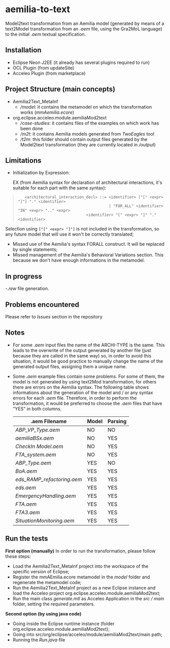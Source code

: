 # aemilia-to-text
Model2text transformation from an Aemilia model (generated by means of a text2Model transformation from an *.aem* file, using the Gra2MoL language) to the initial *.aem* textual specification.

## Installation
- Eclipse Neon J2EE (it already has several plugins required to run)
- OCL Plugin (from updateSite)
- Acceleo Plugin (from marketplace)

## Project Structure (main concepts)
- Aemilia2Text_MetaInf
	- */model*: it contains the metamodel on which the transformation works (*mmAemilia.ecore*)
- org.eclipse.acceleo.module.aemiliaMod2text
	- */case-studies*: it contains files of the examples on which work has been done
	- */m2t*: it contains Aemilia models generated from *TwoEagles* tool
	- */t2m*: this folder should contain output files generated by the Model2text transformation (they are currently located in */output*)
  
## Limitations
- Initialization by Expression:
  
    EX (from Aemilia syntax for declaration of architectural interactions, it's suitable for each part with the same syntax): 
>```
>    <architectural_interaction_decl> ::= <identifier> ["[" <expr> "]"] "." <identifier>
>	                                      | "FOR_ALL" <identifier> "IN" <expr> ".." <expr>
>		      			        <identifier> "[" <expr> "]" "." <identifier>
>```	

   Selection using `["[" <expr> "]"]` is not included in the transformation, so any future model that will use it won't be correctly translated;
- Missed use of the Aemilia's syntax FORALL construct. It will be replaced by single statements;
- Missed management of the Aemilia's Behavioral Variations section. This because we don't have enough informations in the metamodel.

## In progress
-*.rew* file generation.

## Problems encountered
Please refer to *Issues* section in the repository

## Notes
- For some *.aem* input files the name of the ARCHI-TYPE is the same. This leads to the overwrite of the output generated by another file (just because they are called in the same way) so, in order to avoid this situation, it would be good practice to manually change the name of the generated output files, assigning them a unique name. 
- Some *.aem* example files contain some problems. For some of them, the model is not generated by using text2Mod transformation, for others there are errors on the Aemilia syntax. The following table shows informations about the generation of the model and / or any syntax errors for each *.aem* file. Therefore, in order to perform the transformation, it would be preferred to choose the *.aem* files that have "YES" in both columns.

    |**.aem Filename**|**Model**|**Parsing**|
    |-----|-----|-----|
    |*ABP_VP_Type.aem*|NO|NO|
    |*aemiliaBSx.aem*|NO|YES|
   	|*CheckIn Model.aem*|NO|YES|
   	|*FTA_system.aem*|NO|YES|
   	|*ABP_Type.aem*|YES|NO|
   	|*BoA.aem*|YES|YES|
   	|*eds_RAMP_refactoring.aem*|YES|YES|
   	|*eds.aem*|YES|YES|
   	|*EmergencyHandling.aem*|YES|YES|
   	|*FTA.aem*|YES|YES|
   	|*FTA3.aem*|YES|YES|
   	|*SituationMonitoring.aem*|YES|YES|

## Run the tests

**First option (manually)**
In order to run the transformation, please follow these steps:
- Load the Aemilia2Text_MetaInf project into the workspace of the specific version of Eclipse;
- Register the mmAEmilia.ecore metamodel in the *model* folder and regenerate the metamodel code;
- Run the Aemilia2Text_MetaInf project as a new Eclipse instance and load the Acceleo project org.eclipse.acceleo.module.aemiliaMod2text;
- Run the main class *generate.mtl* as Acceleo Application in the *src / main* folder, setting the required parameters.

**Second option (by using java code)**
- Going inside the Eclipse runtime instance (folder org.eclipse.acceleo.module.aemiliaMod2text); 
- Going into src/org/eclipse/acceleo/module/aemiliaMod2text/main path;
- Running the *Run.java* file
